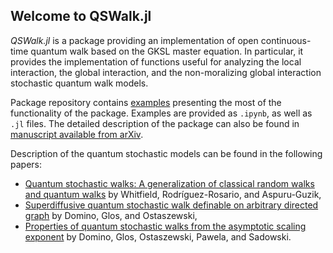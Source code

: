 ## Welcome to QSWalk.jl

*QSWalk.jl* is a package providing an implementation of open continuous-time quantum walk based on the GKSL master equation. In particular, it provides the implementation of functions useful for analyzing the local interaction, the global interaction, and the non-moralizing global interaction stochastic quantum walk models.

Package repository contains [examples](https://github.com/iitis/QSWalk.jl/) presenting the most of the functionality of the package. Examples are provided as `.ipynb`, as well as `.jl` files. The detailed description of the package can also be found in [manuscript available from arXiv](https://arxiv.org/abs/1801.01294).


 Description of the quantum stochastic models can be found in the following papers:
* [Quantum stochastic walks: A generalization of classical random walks and quantum walks](https://journals.aps.org/pra/abstract/10.1103/PhysRevA.81.022323) by Whitfield, Rodríguez-Rosario, and Aspuru-Guzik,
* [Superdiffusive quantum stochastic walk definable on arbitrary directed graph](http://www.rintonpress.com/journals/qiconline.html#v17n1112) by Domino, Glos, and Ostaszewski,
* [Properties of quantum stochastic walks from the asymptotic scaling exponent](http://www.rintonpress.com/journals/qiconline.html#v18n34) by Domino, Glos, Ostaszewski, Pawela, and Sadowski.
